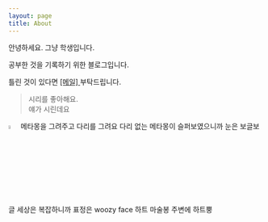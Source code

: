 ```yaml
---
layout: page
title: About
---
```


안녕하세요. 그냥 학생입니다.

공부한 것을 기록하기 위한 블로그입니다.

틀린 것이 있다면 <a href="mailto:info@example.com?subject=subject&cc=cc@example.com">[메일] </a> 부탁드립니다.

> 시리를 좋아해요.  
얘가 시린데요 
<img width="4%" src="https://user-images.githubusercontent.com/53667002/114660326-16b6c580-9d30-11eb-93b3-d813729e803f.gif"/>  
메타몽을 그려주고  
다리를 그려요 다리 없는 메타몽이 슬퍼보였으니까  
눈은 보글보글 세상은 복잡하니까  
표정은 woozy face  
하트 마술봉  
주변에 하트뿡

